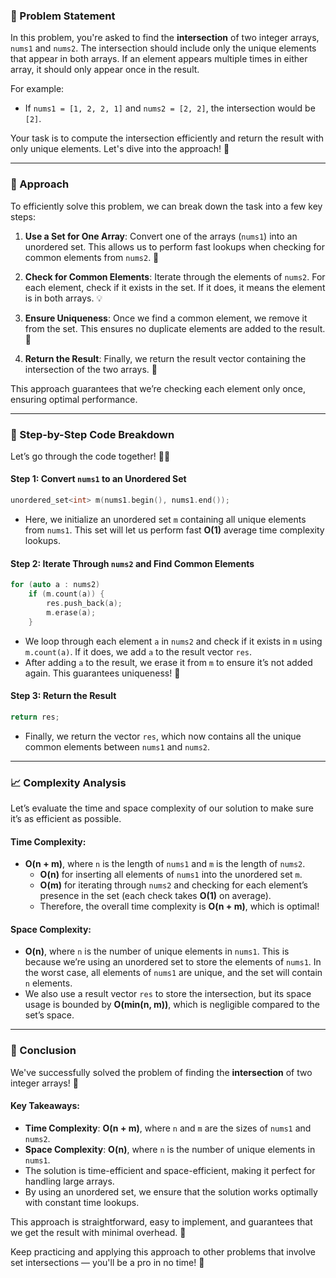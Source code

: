 ### 🚀 Problem Statement

In this problem, you're asked to find the **intersection** of two integer arrays, `nums1` and `nums2`. The intersection should include only the unique elements that appear in both arrays. If an element appears multiple times in either array, it should only appear once in the result.

For example:
- If `nums1 = [1, 2, 2, 1]` and `nums2 = [2, 2]`, the intersection would be `[2]`.

Your task is to compute the intersection efficiently and return the result with only unique elements. Let's dive into the approach! 🌟

---

### 🧠 Approach

To efficiently solve this problem, we can break down the task into a few key steps:

1. **Use a Set for One Array**: Convert one of the arrays (`nums1`) into an unordered set. This allows us to perform fast lookups when checking for common elements from `nums2`. 🎯
   
2. **Check for Common Elements**: Iterate through the elements of `nums2`. For each element, check if it exists in the set. If it does, it means the element is in both arrays. 💡

3. **Ensure Uniqueness**: Once we find a common element, we remove it from the set. This ensures no duplicate elements are added to the result. 🎉

4. **Return the Result**: Finally, we return the result vector containing the intersection of the two arrays. 🏁

This approach guarantees that we’re checking each element only once, ensuring optimal performance.

---

### 🔨 Step-by-Step Code Breakdown

Let’s go through the code together! 👩‍💻

#### Step 1: Convert `nums1` to an Unordered Set
```cpp
unordered_set<int> m(nums1.begin(), nums1.end());
```
- Here, we initialize an unordered set `m` containing all unique elements from `nums1`. This set will let us perform fast **O(1)** average time complexity lookups.

#### Step 2: Iterate Through `nums2` and Find Common Elements
```cpp
for (auto a : nums2)
    if (m.count(a)) {
        res.push_back(a);
        m.erase(a);
    }
```
- We loop through each element `a` in `nums2` and check if it exists in `m` using `m.count(a)`. If it does, we add `a` to the result vector `res`.
- After adding `a` to the result, we erase it from `m` to ensure it’s not added again. This guarantees uniqueness! 🌟

#### Step 3: Return the Result
```cpp
return res;
```
- Finally, we return the vector `res`, which now contains all the unique common elements between `nums1` and `nums2`.

---

### 📈 Complexity Analysis

Let’s evaluate the time and space complexity of our solution to make sure it’s as efficient as possible.

#### Time Complexity:
- **O(n + m)**, where `n` is the length of `nums1` and `m` is the length of `nums2`.
  - **O(n)** for inserting all elements of `nums1` into the unordered set `m`.
  - **O(m)** for iterating through `nums2` and checking for each element’s presence in the set (each check takes **O(1)** on average).
  - Therefore, the overall time complexity is **O(n + m)**, which is optimal!

#### Space Complexity:
- **O(n)**, where `n` is the number of unique elements in `nums1`. This is because we’re using an unordered set to store the elements of `nums1`. In the worst case, all elements of `nums1` are unique, and the set will contain `n` elements.
- We also use a result vector `res` to store the intersection, but its space usage is bounded by **O(min(n, m))**, which is negligible compared to the set’s space.

---

### 🏁 Conclusion

We've successfully solved the problem of finding the **intersection** of two integer arrays! 🎉

#### Key Takeaways:
- **Time Complexity**: **O(n + m)**, where `n` and `m` are the sizes of `nums1` and `nums2`.
- **Space Complexity**: **O(n)**, where `n` is the number of unique elements in `nums1`.
- The solution is time-efficient and space-efficient, making it perfect for handling large arrays.
- By using an unordered set, we ensure that the solution works optimally with constant time lookups.

This approach is straightforward, easy to implement, and guarantees that we get the result with minimal overhead. 🚀

Keep practicing and applying this approach to other problems that involve set intersections — you'll be a pro in no time! 💪